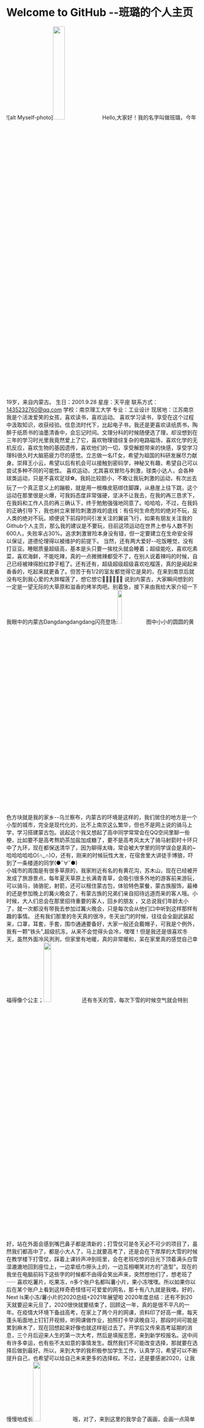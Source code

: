 # Welcome to GitHub --班璐的个人主页
![alt Myself-photo]<img src="http://m.qpic.cn/psc?/V13HQXgk0FOoxx/45NBuzDIW489QBoVep5mcQaeByJF2iDmP0vxdTeTgdD*Z7UkeRiI4YGat*djTv0Z23qYR2ZlCXgDIT8wW75dg0rO4QMzp0L4s569MVmTzj8!/b&bo=HALAAwAAAAABF.0!&rf=viewer_4&t=5" height="25%" width="25%">
Hello,大家好！我的名字叫做班璐，今年19岁，来自内蒙古。
生日：2001.9.28   星座：天平座   联系方式：1435232760@qq.com
学校：南京理工大学  专业：工业设计  现居地：江苏南京
我是个活泼爱笑的女孩，喜欢读书，喜欢运动。
喜欢学习读书，享受在这个过程中汲取知识，收获经验。信息流时代下，比起电子书，我还是更喜欢读纸质书，陶醉于纸质书的油墨清香中，会忘记时间。文理分科的时候随便选了理，却没想到在三年的学习时光里我竟然爱上了它，喜欢物理错综复杂的电路磁场，喜欢化学的无机反应，喜欢生物的基因遗传，喜欢他们的一切，享受解题带来的快感，享受学习理科很久时大脑筋疲力尽的感觉。立志做一名IT女，希望为祖国的科研发展尽力献身。崇拜王小云，希望以后有机会可以接触到密码学，神秘又有趣，希望自己可以尝试多种不同的可能性。
喜欢运动，尤其喜欢冒险与刺激，球类小达人，会各种球类运动，只是不喜欢足球⚽。我妈比较胆小，不敢让我玩刺激的运动，有次出去玩了一个真正意义上的蹦极，就是用一根橡皮筋绑住脚踝，从悬崖上往下跳，这个运动在那里很是火爆，可我妈态度非常强硬，坚决不让我去，在我的再三恳求下，在我妈和工作人员的再三确认下，终于勉勉强强地同意了。哈哈哈，不过，在我妈的正确引导下，我也树立来冒险刺激游戏的底线：有任何生命危险的绝对不玩，反人类的绝对不玩。顺便说下前段时间引发关注的翼装飞行，如果有朋友关注我的Github个人主页，那么我的建议是不要玩，目前这项运动在世界上参与人数不到600人，失败率占30%。追求刺激冒险本身没有错，但一定要建立在生命安全得以保证，道德伦理得以被维护的前提下。
当然，还有两大爱好--吃饭睡觉，没有打豆豆。睡眠质量超级高，基本是头只要一挨枕头就会睡着；超级能吃，喜欢吃素菜，喜欢海鲜，不能吃辣，真的一点微微辣都受不了，在别人说着辣吗的时候，自己已经被辣得脸红脖子粗了。还有还有，超级超级超级喜欢吃榴莲，真的是闻起来香香的，吃起来就更香了。但苦于有1/2的室友都觉得它是臭的，在来到南京后就没有吃到我心爱的大胖榴莲了，想它想它💖🧡💛💚💙💜
说到内蒙古，大家瞬间想到的一定是一望无际的大草原和滋香的烤羊肉吧。别着急，接下来由我给大家介绍一下我眼中的内蒙古Dangdangdangdang闪亮登场:<img src="http://m.qpic.cn/psc?/V13HQXgk0FOoxx/45NBuzDIW489QBoVep5mcUjFV*7N0SrgHrJcuv35Fk4qNTVFWDMCt39cXrXx9UwStlNiRMHsDg6Ve59x0HiM.mn1.rHXdijkCua92PeXIaY!/b&bo=wAP0AsAD9AIBGT4!&rf=viewer_4&t=5" height="15%" width="15%">图中小小的圆圆的黄色方块就是我的家乡--乌兰察布，内蒙古的环境是这样的，我们居住的地方是一个小型的城市，完全是现代化的，比不上南京这么繁华，但也不是网上说的骑马上学，学习搭建蒙古包。说起这个我又想起了高中同学常常会在QQ空间里聊一些梗，比如要不是高考熬奶茶加盐加成糖了，要不是高考风太大了骑马射箭时十环只中了九环，现在都保送清华了，因为聊得太嗨，常会被大学里的同学误会是真的~哈哈哈哈哈O(∩_∩)O，还有，刚来的时候玩性大发，在宿舍里大讲徒手博狼，吓到了一条楼道的同学(●ˇ∀ˇ●)  
小城市的周围是有很多草原的，我家附近有名的有黄花沟，苏木山，现在已经被开发成了旅游景点，每年夏天草原上长满青青草，会吸引很多外地的游客前来游玩，可以骑马，骑骆驼，射箭，还可以租住蒙古包，体验特色蒙餐，蒙古族服饰，最棒的还是参加晚上的篝火晚会了，有蒙古族的兄弟们亲自招待远道而来的客人哦。小时候，大人们总会在那里招待重要的客人，回乡的朋友 ，又总说我们年龄太小了，就一次都没有带我去参加过篝火晚会，只是每次会从他们口中听到这样那样有趣的事情。
还有我们那里的冬天真的很冷，冬天出门的时候，往往会全副武装起来，口罩，耳套，手套，围巾通通要备好，大家一般还会戴帽子，可我是个例外，我有一颗"铁头",超级抗冻，从来不会觉得头会冷，嘿嘿！但是我还是很喜欢冬天，虽然外面冷风洌洌，但家里有地暖，真的非常暖和，呆在家里真的感觉自己幸福得像个公主；<img src="http://m.qpic.cn/psc?/V13HQXgk0PH81j/45NBuzDIW489QBoVep5mceQj0GtCN9h1cwlK0kqBLYKGwBBf3ZJhRxamibIoDWqIMGDzY9hkTOJXrRneTVzsBQ5sezak9l40kOU91aR6.cM!/b&bo=OASgBQAAAAABF6k!&rf=viewer_4&t=5" height="20%" width="20%">还有冬天的雪，每次下雪的时候空气就会特别好，站在外面会感到嘴巴鼻子都是清新的；打雪仗可是冬天必不可少的项目了，虽然我们都高中了，都是小大人了，马上就要高考了，还是会在下厚厚的大雪的时候在教学楼下打雪仗，踩着上课铃声冲到班里，会在老班吃惊的目光下顶着满头白雪湿漉漉地回到座位上，一边拿纸巾擦头上的，一边互相嘲笑对方的"造型"。现在的我坐在电脑前码下这些字的时候都不由得会笑出声来，突然想他们了，想老班了······
喜欢吃薯片，吃果冻，n多个账户名都叫薯小片，果小冻嘿嘿。所以如果你以后在某个账户上看到这样奇奇怪怪可可爱爱的网名，那十有八九就是我喽。好的，Next Is果小冻/薯小片的2020总结+2021年展望啦
2020年度总结：还有不到20天就要迎来元旦了，2020很快就要结束了，回顾这一年，真的是很不平凡的一年。在疫情大环境下备战高考，在家上了两个月的网课，资料印了好高一摞，每天蓬头垢面地上钉钉开视频，听网课做作业，拍照打卡早读晚自习，那段时间可能是累到麻木了，现在回想起来好像也就这样挺过去了。开学后又传来高考延期的消息，三个月后迎来人生的第一次大考，然后是填报志愿，来到新学校报名。这中间有许多幸运，也有些不太如意的事情发生。既然我们不可能改变选择，那就要在选择后做到最好。所以，来到大学的我积极参加学生工作，认真学习，希望可以不断提升自己，也希望可以给自己未来更多的选择权。不过，还是要感谢2020，让我慢慢地成长<img src="http://m.qpic.cn/psc?/V13HQXgk0PH81j/45NBuzDIW489QBoVep5mcZt6qzQLvUz7tA2keBYqwnJUnqrKWjpG0IW1TDX4cZQZskh9uRz2vL0Xi6Smgp9PgUqp8UuWX1VILamDoqxna0I!/b&bo=oAU4BAAAAAABF6k!&rf=viewer_4&t=5" height="20%" width="20%">
哦，对了，来到这里的我学会了画画，会画一点简单的东西了<img src="http://m.qpic.cn/psc?/V13HQXgk0PH81j/45NBuzDIW489QBoVep5mcVbTNkAgg9FUDIawNlg.s*NS7tPw5E*zU4zMRExMiQncWVRHeqr5u6HpaYweCJwjH1s.y9J7PQMPMnBkk89Lf3I!/b&bo=zwU4BAAAAAABJ*Y!&rf=viewer_4&t=5" height="20%" width="20%"> <img src="http://m.qpic.cn/psc?/V13HQXgk0PH81j/45NBuzDIW489QBoVep5mcVbTNkAgg9FUDIawNlg.s*PhJ*OlrWsBsDuYXUkPGpN4D1VPXRUy**7yLeUeiuXYeWfYL21MfyLx.hnVbij84YQ!/b&bo=IAY4BAAAAAABJxo!&rf=viewer_4&t=5" height="20%" width="20%"><img src="http://m.qpic.cn/psc?/V13HQXgk0PH81j/45NBuzDIW489QBoVep5mcZUeOLDX1i2bASgMRMuI.tXdE1ilalZhgZ.81LiGVTFgRxwGT5QmF9l8OE1hVZxAT8B59EaHVufFf5nqouQmO6c!/b&bo=OAQPBgAAAAABFwU!&rf=viewer_4&t=5" height="20%" width="20%">
2021年未来展望<img src="http://m.qpic.cn/psc?/V13HQXgk0PH81j/45NBuzDIW489QBoVep5mcT4Z97xiXUIt.EJ8U21SuKh*dm6Zq1A6J31Uj8xOZddJRZPK5NORaR2u5LL2kQoMLYlrhzLnxV9VfikOMrA77Zk!/b&bo=OAQ4BAAAAAABFzA!&rf=viewer_4&t=5" height="20%" width="20%">2020的你很努力了，2021继续加油,祝愿2021年的我所有努力不被辜负，所有目标都能实现，祝愿自己的未来越来越好哦
### 2021，我来，我见，我征服！凡过往皆为序章，所有将来皆为可盼。2021，你好！
其实很想和大家分享下我的军人梦想，



<img src="https://ss2.bdstatic.com/70cFvnSh_Q1YnxGkpoWK1HF6hhy/it/u=3862952743,2546672597&fm=26&gp=0.jpg" height="50px" width="50px">
shizhen
<img src="https://ss2.bdstatic.com/70cFvnSh_Q1YnxGkpoWK1HF6hhy/it/u=3862952743,2546672597&fm=26&gp=0.jpg" height="15%" width="15%">

You can use the [editor on GitHub](https://github.com/Lucky-dreamchaser/Lucky-dreamchaser.github.io/edit/main/index.md) to maintain and preview the content for your website in Markdown files.
![alt Myself-photo](https://ss2.bdstatic.com/70cFvnSh_Q1YnxGkpoWK1HF6hhy/it/u=3862952743,2546672597&fm=26&gp=0.jpg)

Whenever you commit to this repository, GitHub Pages will run [Jekyll](https://jekyllrb.com/) to rebuild the pages in your site, from the content in your Markdown files.

### Markdown

Markdown is a lightweight and easy-to-use syntax for styling your writing. It includes conventions for

```markdown
Syntax highlighted code block

# Header 1
## Header 2
### Header 3

- Bulleted
- List

1. Numbered
2. List

**Bold** and _Italic_ and `Code` text

[Link](url) and ![Image](src)
```

For more details see [GitHub Flavored Markdown](https://guides.github.com/features/mastering-markdown/).

### Jekyll Themes

Your Pages site will use the layout and styles from the Jekyll theme you have selected in your [repository settings](https://github.com/Lucky-dreamchaser/Lucky-dreamchaser.github.io/settings). The name of this theme is saved in the Jekyll `_config.yml` configuration file.

### Support or Contact

Having trouble with Pages? Check out our [documentation](https://docs.github.com/categories/github-pages-basics/) or [contact support](https://github.com/contact) and we’ll help you sort it out.
